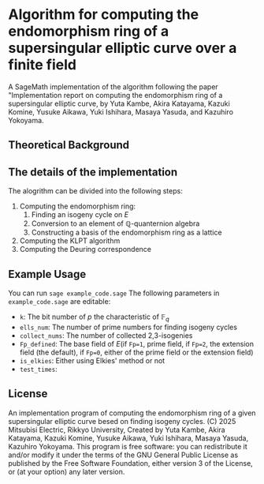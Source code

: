 <!-- (仮)日本語版  
# 超特異楕円曲線の自己準同型環計算アルゴリズム
有限体 $\mathbb{F}_q$上の超特異楕円曲線 $E$の自己準同型環 $\mathrm{End}(E)$の基底計算のコードを紹介する.  
本コードは~~で提案されたものの実装したものである.
## 理論的説明
詳細は~~を参照.
## 実装の説明
本コードは以下の3つのステップに分けることができる:
1. End環計算:
    1. 同種写像サイクル探索:
    1. 四元数代数の元への変換:
    1. 極大整環であるかの判定:
2. KLPTアルゴリズム計算:
3. Deuring対応の計算

## テストコードについて
テストコードは`sage test_end_calc.sage`で実行可能である.   
編集可能なパラメータは以下の通りである:
- `k`: $\mathbb{F}_q$の標数 $p$のビット数
- `ells_num`: サイクルの次数に用いる素数の数
- `collect_nums`: 2,3-isogenyの数
- `Fp_defined`: 基礎体(`Fp=1`なら素体, `Fp=2`なら拡大体, `Fp=0`なら制限なし)
- `D`: 
- `is_elkies`: Elkies素数の利用の有無
- `test_times`: 実行回数 -->

# Algorithm for computing the endomorphism ring of a supersingular elliptic curve over a finite field
A SageMath implementation of the algorithm following the paper "Implementation report on computing the endomorphism ring of a supersingular elliptic curve, by Yuta Kambe, Akira Katayama, Kazuki Komine, Yusuke Aikawa, Yuki Ishihara, Masaya Yasuda, and Kazuhiro Yokoyama.
## Theoretical Background

## The details of the implementation
The alogrithm can be divided into the following steps:
1. Computing the endomorphism ring:
    1. Finding an isogeny cycle on $E$
    1. Conversion to an element of $\mathbb{Q}$-quanternion algebra
    1. Constructing a basis of the endomorphism ring as a lattice
2. Computing the KLPT algorithm
3. Computing the Deuring correspondence

## Example Usage
You can run `sage example_code.sage`
The following parameters in `example_code.sage` are editable:
- `k`: The bit number of $p$ the characteristic of $\mathbb{F}_q$
- `ells_num`: The number of prime numbers for finding isogeny cycles 
- `collect_nums`: The number of collected 2,3-isogenies
- `Fp_defined`: The base field of $E$(if `Fp=1`, prime field, if `Fp=2`, the extension field (the default), if `Fp=0`, either of the prime field or the extension field)
- `is_elkies`: Either using Elkies' method or not
- `test_times`:

## License
An implementation program of computing the endomorphism ring of a given supersingular elliptic curve besed on finding isogeny cycles.
(C) 2025 Mitsubisi Electric, Rikkyo University, Created by Yuta Kambe, Akira Katayama, Kazuki Komine, Yusuke Aikawa, Yuki Ishihara, Masaya Yasuda, Kazuhiro Yokoyama.
This program is free software: you can redistribute it and/or modify it under the terms of the GNU General Public License as published by the Free Software Foundation, either version 3 of the License, or (at your option) any later version.
